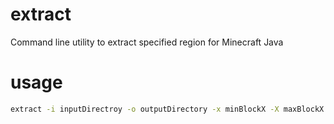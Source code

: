# extract

Command line utility to extract specified region for Minecraft Java

# usage
```sh
extract -i inputDirectroy -o outputDirectory -x minBlockX -X maxBlockX [-y minBlockY] -z minBlockZ -Z maxBlockZ
```
